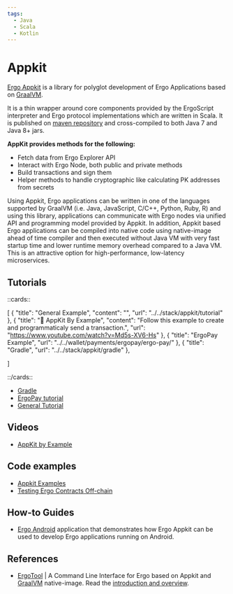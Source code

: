 ```yaml
---
tags:
  - Java
  - Scala
  - Kotlin
---
```

# Appkit



[Ergo Appkit](https://github.com/aslesarenko/ergo-appkit) is a library for polyglot development of Ergo Applications based on [GraalVM](https://www.graalvm.org/).

It is a thin wrapper around core components provided by the ErgoScript interpreter and Ergo protocol implementations which are written in Scala. It is published on [maven repository](https://mvnrepository.com/artifact/org.ergoplatform/ergo-appkit) and cross-compiled to both Java 7 and Java 8+ jars.


**AppKit provides methods for the following:**

- Fetch data from Ergo Explorer API
- Interact with Ergo Node, both public and private methods
- Build transactions and sign them
- Helper methods to handle cryptographic like calculating PK addresses from secrets


Using Appkit, Ergo applications can be written in one of the languages supported by GraalVM (i.e. Java, JavaScript, C/C++, Python, Ruby, R) and using this library, applications can communicate with Ergo nodes via unified API and programming model provided by Appkit. In addition, Appkit based Ergo applications can be compiled into native code using native-image ahead of time compiler and then executed without Java VM with very fast startup time and lower runtime memory overhead compared to a Java VM. This is an attractive option for high-performance, low-latency microservices.


## Tutorials

::cards::

[
  {
    "title": "General Example",
    "content": "",
    "url": "../../stack/appkit/tutorial"
  },
  {
    "title": "🔗 AppKit By Example",
    "content": "Follow this example to create and programmaticaly send a transaction.",
    "url": "https://www.youtube.com/watch?v=Md5s-XV6-Hs"
  },
  {
    "title": "ErgoPay Example",
    "url": "../../wallet/payments/ergopay/ergo-pay/"
  },
  {
    "title": "Gradle",
    "url": "../../stack/appkit/gradle"
  },
  

]

::/cards::

- [Gradle](/dev/stack/appkit/gradle)
- [ErgoPay tutorial](/dev/wallet/payments/ergo-pay#implement-a-dapp-using-ergopay)
- [General Tutorial](/dev/stack/appkit/tutorial.md)

## Videos

- [AppKit by Example](https://www.youtube.com/watch?v=Md5s-XV6-Hs)

## Code examples

- [Appkit Examples](https://github.com/aslesarenko/ergo-appkit-examples)
- [Testing Ergo Contracts Off-chain](https://github.com/anon-real/contract-testing)


## How-to Guides

-  [Ergo Android](https://github.com/aslesarenko/ergo-android) application that demonstrates how Ergo Appkit can be used to develop Ergo applications running on Android.

## References

- [ErgoTool](https://github.com/aslesarenko/ergo-tool) | A Command Line Interface for Ergo based on Appkit and [GraalVM](https://www.graalvm.org/) native-image. Read the [introduction and overview](https://ergoplatform.org/en/blog/2019_12_31_ergo_tool/).


